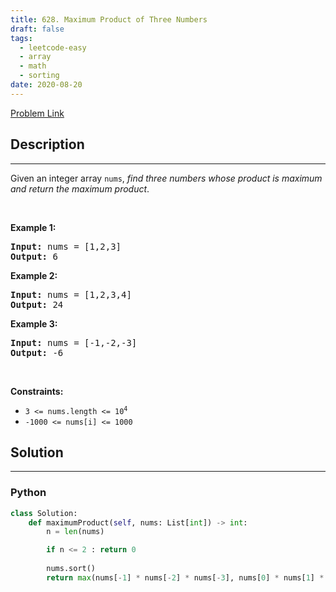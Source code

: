 ```yaml
---
title: 628. Maximum Product of Three Numbers
draft: false
tags: 
  - leetcode-easy
  - array
  - math
  - sorting
date: 2020-08-20
---
```


[Problem Link](https://leetcode.com/problems/maximum-product-of-three-numbers/)

## Description

---
<p>Given an integer array <code>nums</code>, <em>find three numbers whose product is maximum and return the maximum product</em>.</p>

<p>&nbsp;</p>
<p><strong class="example">Example 1:</strong></p>
<pre><strong>Input:</strong> nums = [1,2,3]
<strong>Output:</strong> 6
</pre><p><strong class="example">Example 2:</strong></p>
<pre><strong>Input:</strong> nums = [1,2,3,4]
<strong>Output:</strong> 24
</pre><p><strong class="example">Example 3:</strong></p>
<pre><strong>Input:</strong> nums = [-1,-2,-3]
<strong>Output:</strong> -6
</pre>
<p>&nbsp;</p>
<p><strong>Constraints:</strong></p>

<ul>
	<li><code>3 &lt;= nums.length &lt;=&nbsp;10<sup>4</sup></code></li>
	<li><code>-1000 &lt;= nums[i] &lt;= 1000</code></li>
</ul>


## Solution

---
### Python
``` py title='maximum-product-of-three-numbers'
class Solution:
    def maximumProduct(self, nums: List[int]) -> int:
        n = len(nums)

        if n <= 2 : return 0
        
        nums.sort()
        return max(nums[-1] * nums[-2] * nums[-3], nums[0] * nums[1] * nums[-1])
```

